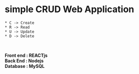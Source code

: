 # simple CRUD Web Application 
    * C -> Create
    * R -> Read
    * U -> Update
    * D -> Delete
<br>
 
 **Front end : REACTjs** <br/>
 **Back End  : Nodejs**  <br/>
 **Database : MySQL**
